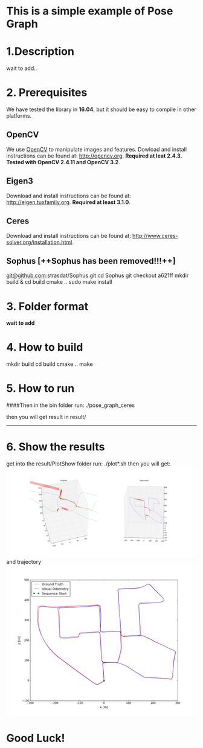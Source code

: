 # This is a simple example of Pose Graph

# 1.Description
wait to add..


# 2. Prerequisites
We have tested the library in **16.04**, but it should be easy to compile in other platforms.

## OpenCV
We use [OpenCV](http://opencv.org) to manipulate images and features. Dowload and install instructions can be found at: http://opencv.org. **Required at leat 2.4.3. Tested with OpenCV 2.4.11 and OpenCV 3.2**.

## Eigen3
Download and install instructions can be found at: http://eigen.tuxfamily.org. **Required at least 3.1.0**.

## Ceres
Download and install instructions can be found at: http://www.ceres-solver.org/installation.html.

## Sophus [++Sophus has been removed!!!++]
git@github.com:strasdat/Sophus.git
cd Sophus
git checkout a621ff
mkdir build & cd build
cmake ..
sudo make install

# 3. Folder format
**wait to add**

# 4. How to build
mkdir build
cd build
cmake ..
make

# 5. How to run
####Then in the bin folder run:
./pose_graph_ceres

then you will get result in result/

---

# 6. Show the results

get into the result/PlotShow folder run:
./plot*.sh
then you will get:
![Pose_Graph](result/PlotShow/pose_graph.png)
and trajectory
![x_z](result/PlotShow/KITTI00_x_z.png)
# Good Luck!
